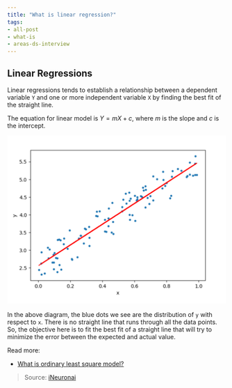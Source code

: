 ```yaml
---
title: "What is linear regression?"
tags:
- all-post
- what-is
- areas-ds-interview
---
```


## Linear Regressions

Linear regressions tends to establish a relationship between a dependent variable `Y` and one or more independent variable `X` by finding the best fit of the straight line.

The equation for linear model is $Y = mX + c$, where $m$ is the slope and $c$ is the intercept.

![](images/linear-regression-1.png)

In the above diagram, the blue dots we see are the distribution of `y` with respect to `x`. There is no straight line that runs through all the data points. So, the objective here is to fit the best fit of a straight line that will try to minimize the error between the expected and actual value.

Read more:
- [What is ordinary least square model?](ordinary-least-square-model.md)

> Source: [iNeuronai](https://github.com/iNeuronai/interview-question-data-science-)
